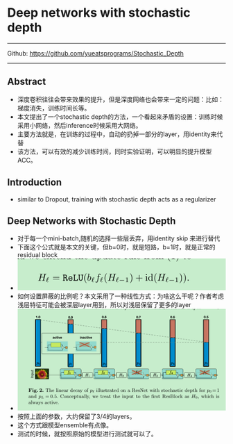 # Deep networks with stochastic depth

>

---

Github: https://github.com/yueatsprograms/Stochastic_Depth

---

## Abstract

- 深度卷积往往会带来效果的提升，但是深度网络也会带来一定的问题：比如：梯度消失，训练时间长等。
- 本文提出了一个stochastic depth的方法，一个看起来矛盾的设置：训练时候采用小网络，然后inference时候采用大网络。
- 主要方法就是，在训练的过程中，自动的扔掉一部分的layer，用identity来代替
- 该方法，可以有效的减少训练时间，同时实验证明，可以明显的提升模型ACC。

## Introduction

- similar to Dropout, training with stochastic depth acts as a regularizer

## Deep Networks with Stochastic Depth

- 对于每一个mini-batch,随机的选择一些层丢弃，用identity skip 来进行替代
- 下面这个公式就是本文的关键，但b=0时，就是短路，b=1时，就是正常的residual block
- ![image-20211123171959222](..\images\image-20211123171959222.png)
- 如何设置屏蔽的比例呢？本文采用了一种线性方式：为啥这么干呢？作者考虑浅层特征可能会被深层layer用到，所以对浅层保留了更多的layer
- ![image-20211123173010085](..\images\image-20211123173010085.png)
- 按照上面的参数，大约保留了3/4的layers。
- 这个方式跟模型ensemble有点像。
- 测试的时候，就按照原始的模型进行测试就可以了。

